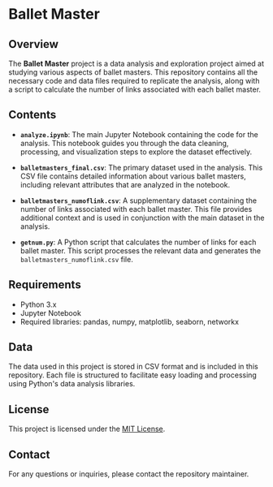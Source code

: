 # Ballet Master

## Overview

The **Ballet Master** project is a data analysis and exploration project aimed at studying various aspects of ballet masters. This repository contains all the necessary code and data files required to replicate the analysis, along with a script to calculate the number of links associated with each ballet master.

## Contents

- **`analyze.ipynb`**: The main Jupyter Notebook containing the code for the analysis. This notebook guides you through the data cleaning, processing, and visualization steps to explore the dataset effectively.

- **`balletmasters_final.csv`**: The primary dataset used in the analysis. This CSV file contains detailed information about various ballet masters, including relevant attributes that are analyzed in the notebook.

- **`balletmasters_numoflink.csv`**: A supplementary dataset containing the number of links associated with each ballet master. This file provides additional context and is used in conjunction with the main dataset in the analysis.

- **`getnum.py`**: A Python script that calculates the number of links for each ballet master. This script processes the relevant data and generates the `balletmasters_numoflink.csv` file.

## Requirements

- Python 3.x
- Jupyter Notebook
- Required libraries: pandas, numpy, matplotlib, seaborn, networkx

## Data

The data used in this project is stored in CSV format and is included in this repository. Each file is structured to facilitate easy loading and processing using Python's data analysis libraries.

## License

This project is licensed under the [MIT License](LICENSE).

## Contact

For any questions or inquiries, please contact the repository maintainer.
